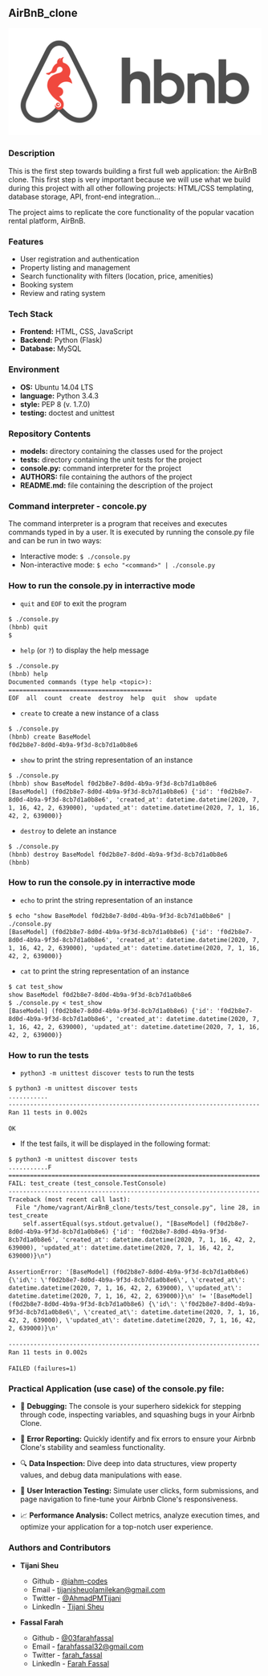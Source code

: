 ## AirBnB_clone
![AirBnB](./assets/AirBnB.png)

### Description
This is the first step towards building a first full web application: the AirBnB clone. This first step is very important because we will use what we build during this project with all other following projects: HTML/CSS templating, database storage, API, front-end integration...

The project aims to replicate the core functionality of the popular vacation rental platform, AirBnB.

### Features
* User registration and authentication
* Property listing and management
* Search functionality with filters (location, price, amenities)
* Booking system
* Review and rating system

### Tech Stack
* __Frontend:__ HTML, CSS, JavaScript
* __Backend:__ Python (Flask)
* __Database:__ MySQL

### Environment
* __OS:__ Ubuntu 14.04 LTS
* __language:__ Python 3.4.3
* __style:__ PEP 8 (v. 1.7.0)
* __testing:__ doctest and unittest

### Repository Contents
* __models:__ directory containing the classes used for the project
* __tests:__ directory containing the unit tests for the project
* __console.py:__ command interpreter for the project
* __AUTHORS:__ file containing the authors of the project
* __README.md:__ file containing the description of the project

### Command interpreter - concole.py
The command interpreter is a program that receives and executes commands typed in by a user. It is executed by running the console.py file and can be run in two ways:
* Interactive mode: `$ ./console.py`
* Non-interactive mode: `$ echo "<command>" | ./console.py`

### How to run the console.py in interractive mode
* `quit` and `EOF` to exit the program
```
$ ./console.py
(hbnb) quit
$
```

* `help` (or `?`) to display the help message
```
$ ./console.py
(hbnb) help
Documented commands (type help <topic>):
========================================
EOF  all  count  create  destroy  help  quit  show  update
```

* `create` to create a new instance of a class
```
$ ./console.py
(hbnb) create BaseModel
f0d2b8e7-8d0d-4b9a-9f3d-8cb7d1a0b8e6
```

* `show` to print the string representation of an instance
```
$ ./console.py
(hbnb) show BaseModel f0d2b8e7-8d0d-4b9a-9f3d-8cb7d1a0b8e6
[BaseModel] (f0d2b8e7-8d0d-4b9a-9f3d-8cb7d1a0b8e6) {'id': 'f0d2b8e7-8d0d-4b9a-9f3d-8cb7d1a0b8e6', 'created_at': datetime.datetime(2020, 7, 1, 16, 42, 2, 639000), 'updated_at': datetime.datetime(2020, 7, 1, 16, 42, 2, 639000)}
```

* `destroy` to delete an instance
```
$ ./console.py
(hbnb) destroy BaseModel f0d2b8e7-8d0d-4b9a-9f3d-8cb7d1a0b8e6
(hbnb)
```

### How to run the console.py in interractive mode
* `echo` to print the string representation of an instance
```
$ echo "show BaseModel f0d2b8e7-8d0d-4b9a-9f3d-8cb7d1a0b8e6" | ./console.py
[BaseModel] (f0d2b8e7-8d0d-4b9a-9f3d-8cb7d1a0b8e6) {'id': 'f0d2b8e7-8d0d-4b9a-9f3d-8cb7d1a0b8e6', 'created_at': datetime.datetime(2020, 7, 1, 16, 42, 2, 639000), 'updated_at': datetime.datetime(2020, 7, 1, 16, 42, 2, 639000)}
```

* `cat` to print the string representation of an instance
```
$ cat test_show
show BaseModel f0d2b8e7-8d0d-4b9a-9f3d-8cb7d1a0b8e6
$ ./console.py < test_show
[BaseModel] (f0d2b8e7-8d0d-4b9a-9f3d-8cb7d1a0b8e6) {'id': 'f0d2b8e7-8d0d-4b9a-9f3d-8cb7d1a0b8e6', 'created_at': datetime.datetime(2020, 7, 1, 16, 42, 2, 639000), 'updated_at': datetime.datetime(2020, 7, 1, 16, 42, 2, 639000)}
```

### How to run the tests
* `python3 -m unittest discover tests` to run the tests
```
$ python3 -m unittest discover tests
...........
----------------------------------------------------------------------
Ran 11 tests in 0.002s

OK
```
* If the test fails, it will be displayed in the following format:
```
$ python3 -m unittest discover tests
...........F
======================================================================
FAIL: test_create (test_console.TestConsole)
----------------------------------------------------------------------
Traceback (most recent call last):
  File "/home/vagrant/AirBnB_clone/tests/test_console.py", line 28, in test_create
    self.assertEqual(sys.stdout.getvalue(), "[BaseModel] (f0d2b8e7-8d0d-4b9a-9f3d-8cb7d1a0b8e6) {'id': 'f0d2b8e7-8d0d-4b9a-9f3d-8cb7d1a0b8e6', 'created_at': datetime.datetime(2020, 7, 1, 16, 42, 2, 639000), 'updated_at': datetime.datetime(2020, 7, 1, 16, 42, 2, 639000)}\n")

AssertionError: '[BaseModel] (f0d2b8e7-8d0d-4b9a-9f3d-8cb7d1a0b8e6) {\'id\': \'f0d2b8e7-8d0d-4b9a-9f3d-8cb7d1a0b8e6\', \'created_at\': datetime.datetime(2020, 7, 1, 16, 42, 2, 639000), \'updated_at\': datetime.datetime(2020, 7, 1, 16, 42, 2, 639000)}\n' != '[BaseModel] (f0d2b8e7-8d0d-4b9a-9f3d-8cb7d1a0b8e6) {\'id\': \'f0d2b8e7-8d0d-4b9a-9f3d-8cb7d1a0b8e6\', \'created_at\': datetime.datetime(2020, 7, 1, 16, 42, 2, 639000), \'updated_at\': datetime.datetime(2020, 7, 1, 16, 42, 2, 639000)}\n'

----------------------------------------------------------------------
Ran 11 tests in 0.002s

FAILED (failures=1)
```

### Practical Application (use case) of the console.py file:
* 🐛 __Debugging:__ The console is your superhero sidekick for stepping through code, inspecting variables, and squashing bugs in your Airbnb Clone.

* 🚨 __Error Reporting:__ Quickly identify and fix errors to ensure your Airbnb Clone's stability and seamless functionality.

* 🔍 __Data Inspection:__ Dive deep into data structures, view property values, and debug data manipulations with ease.

* 🔄 __User Interaction Testing:__ Simulate user clicks, form submissions, and page navigation to fine-tune your Airbnb Clone's responsiveness.

* 📈 __Performance Analysis:__ Collect metrics, analyze execution times, and optimize your application for a top-notch user experience.

### Authors and Contributors
* __Tijani Sheu__
    * Github - [@iahm-codes](https://www.github.com/iahm-codes)
    * Email - tijanisheuolamilekan@gmail.com
    * Twitter - [@AhmadPMTijani](https://twitter.com/AhmadPMTijani)
    * LinkedIn - [Tijani Sheu](https://www.linkedin.com/in/sheutijani/)

* __Fassal Farah__
    * Github - [@03farahfassal](https://github.com/03farahfassal)
    * Email - farahfassal32@gmail.com
    * Twitter - [farah_fassal](https://twitter.com/farah_fassal)
    * LinkedIn - [Farah Fassal](https://www.linkedin.com/in/farah-fassal/)
